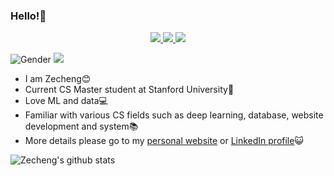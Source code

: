 ### Hello!👋

<p align='center'>
	<a href=https://www.linkedin.com/in/zechengzhang>
		<img src=https://img.shields.io/badge/linkedin-%230077B5.svg?&style=for-the-badge&logo=linkedin&logoColor=white/>
	</a>
	<a href=https://www.instagram.com/wawazzc>
		<img src=https://img.shields.io/badge/instagram-%23E4405F.svg?&style=for-the-badge&logo=instagram&logoColor=white/>
	</a>
	<a href=mailto:zecheng@stanford.edu>
		<img src=https://img.shields.io/badge/mail-%23D14836.svg?&style=for-the-badge&logo=gmail&logoColor=white/>
	</a>
</p>

![Gender](https://img.shields.io/badge/gender-%F0%9F%A4%B5-lightgrey) ![](https://visitor-badge.glitch.me/badge?page_id=github.com/zechengz)

* I am Zecheng😊
* Current CS Master student at Stanford University🏫
* Love ML and data💻
* Familiar with various CS fields such as deep learning, database, website development and system📚
* More details please go to my [personal website](http://cs.stanford.edu/~zecheng) or [LinkedIn profile](https://www.linkedin.com/in/zechengzhang/)😺

![Zecheng's github stats](https://github-readme-stats.vercel.app/api?username=zechengz&show_icons=true&theme=merko)
